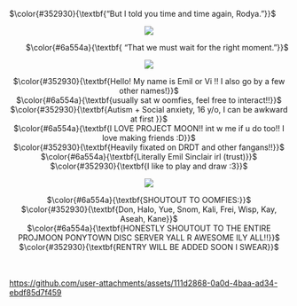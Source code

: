 <p align="left">
 $\color{#352930}{\textbf{“But I told you time and time again, Rodya.”}}$ <br/>
  </p>
  
<p align="center">
<img src="https://files.catbox.moe/nxc2z7.png" data-canonical-src="(https://files.catbox.moe/nxc2z7.png)"
</p>
  
  <p align="right">   
$\color{#6a554a}{\textbf{ “That we must wait for the right moment.”}}$
</p>
<p align="center">
<img src="https://files.catbox.moe/j93jtx.png" data-canonical-src="(https://files.catbox.moe/j93jtx.png)"
</p>
<p align="center">
 $\color{#352930}{\textbf{Hello! My name is Emil or Vi !! I also go by a few other names!}}$ <br/>
 $\color{#6a554a}{\textbf{usually sat w oomfies, feel free to interact!!}}$ <br/>
 $\color{#352930}{\textbf{Autism + Social anxiety, 16 y/o, I can be awkward at first }}$ <br/>
 $\color{#6a554a}{\textbf{I LOVE PROJECT MOON!! int w me if u do too!! I love making friends :D}}$ <br/>
 $\color{#352930}{\textbf{Heavily fixated on DRDT and other fangans!!}}$ <br/>
  $\color{#6a554a}{\textbf{Literally Emil Sinclair irl (trust)}}$ <br/>
 $\color{#352930}{\textbf{I like to play and draw :3}}$ <br/>

<p align="center">
<img src="https://files.catbox.moe/2rmcq1.png" data-canonical-src="(https://files.catbox.moe/2rmcq1.png)"
</p>

<p align="center">
 $\color{#6a554a}{\textbf{SHOUTOUT TO OOMFIES:}}$ <br/>
 $\color{#352930}{\textbf{Don, Halo, Yue, Snom, Kali, Frei, Wisp, Kay, Aseah, Kane}}$ <br/>
 $\color{#6a554a}{\textbf{HONESTLY SHOUTOUT TO THE ENTIRE PROJMOON PONYTOWN DISC SERVER YALL R AWESOME ILY ALL!!}}$ <br/>
  $\color{#352930}{\textbf{RENTRY WILL BE ADDED SOON I SWEAR}}$ <br/>
  </p>
ㅤ 


https://github.com/user-attachments/assets/111d2868-0a0d-4baa-ad34-ebdf85d7f459


